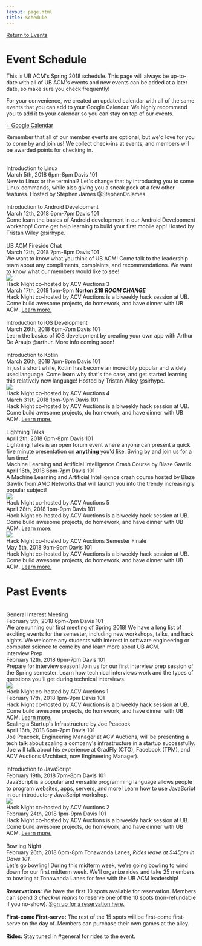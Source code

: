 ```yaml
---
layout: page.html
title: Schedule
---
```


[Return to Events](/events)

# Event Schedule
This is UB ACM's Spring 2018 schedule. This page will always be up-to-date with all of UB ACM's events and new events can be added at a later date, so make sure you check frequently!

For your convenience, we created an updated calendar with all of the same events that you can add to your Google Calendar. We highly recommend you to add it to your calendar so you can stay on top of our events.

<a class="button button_primary" href="https://calendar.google.com/calendar/b/4?cid=dWJhY20ub3JnQGdtYWlsLmNvbQ" target="_blank">+ Google Calendar</a>

Remember that all of our member events are optional, but we'd love for you to come by and join us! We collect check-ins at events, and members will be awarded points for checking in.

<div class="page__schedule">
  <div class="event">
    <div class="icon">
      <i class="fas fa-users fa-3x"></i><br />
    </div>
    <div class="copy">
      <div class="name">
        Introduction to Linux
      </div>
      <div class="date">
        March 5th, 2018 6pm-8pm Davis 101
      </div>
      <div class="description">
        New to Linux or the terminal? Let's change that by introducing you to some Linux commands, while also giving you a sneak peek at a few other features. Hosted by Stephen James @StephenOrJames.
      </div>
    </div>
  </div>
  <div class="event">
    <div class="icon">
      <i class="fas fa-users fa-3x"></i><br />
    </div>
    <div class="copy">
      <div class="name">
        Introduction to Android Development
      </div>
      <div class="date">
        March 12th, 2018 6pm-7pm Davis 101
      </div>
      <div class="description">
        Come learn the basics of Android development in our Android Development workshop! Come get help learning to build your first mobile app! Hosted by Tristan Wiley @sirhype.
      </div>
    </div>
  </div>
  <div class="event">
    <div class="icon">
      <i class="fas fa-users fa-3x"></i><br />
    </div>
    <div class="copy">
      <div class="name">
        UB ACM Fireside Chat
      </div>
      <div class="date">
        March 12th, 2018 7pm-8pm Davis 101
      </div>
      <div class="description">
        We want to know what you think of UB ACM! Come talk to the leadership team about any compliments, complaints, and recommendations. We want to know what our members would like to see!
      </div>
    </div>
  </div>
  <div class="event">
    <div class="icon">
      <img class="hack_night_logo" src="/assets/hacknight.png" /><br />
    </div>
    <div class="copy">
      <div class="name hack_night">
        Hack Night co-hosted by ACV Auctions 3
      </div>
      <div class="date">
        March 17th, 2018 1pm-9pm <strong>Norton 218 <em>ROOM CHANGE</em></strong>
      </div>
      <div class="description">
        Hack Night co-hosted by ACV Auctions is a biweekly hack session at UB. Come build awesome projects, do homework, and have dinner with UB ACM. <a href="/hack">Learn more.</a>
      </div>
    </div>
  </div>
  <div class="event">
    <div class="icon">
      <i class="fas fa-users fa-3x"></i><br />
    </div>
    <div class="copy">
      <div class="name">
        Introduction to iOS Development
      </div>
      <div class="date">
        March 26th, 2018 6pm-7pm Davis 101
      </div>
      <div class="description">
        Learn the basics of iOS development by creating your own app with Arthur De Araujo @arthur. More info coming soon!
      </div>
    </div>
  </div>
  <div class="event">
    <div class="icon">
      <i class="fas fa-users fa-3x"></i><br />
    </div>
    <div class="copy">
      <div class="name">
        Introduction to Kotlin
      </div>
      <div class="date">
        March 26th, 2018 7pm-8pm Davis 101
      </div>
      <div class="description">
        In just a short while, Kotlin has become an incredibly popular and widely used language. Come learn why that's the case, and get started learning this relatively new language! Hosted by Tristan Wiley @sirhype.
      </div>
    </div>
  </div>
  <div class="event">
    <div class="icon">
      <img class="hack_night_logo" src="/assets/hacknight.png" /><br />
    </div>
    <div class="copy">
      <div class="name hack_night">
        Hack Night co-hosted by ACV Auctions 4
      </div>
      <div class="date">
        March 31st, 2018 1pm-9pm Davis 101
      </div>
      <div class="description">
        Hack Night co-hosted by ACV Auctions is a biweekly hack session at UB. Come build awesome projects, do homework, and have dinner with UB ACM. <a href="/hack">Learn more.</a>
      </div>
    </div>
  </div>
  <div class="event">
    <div class="icon">
      <i class="fas fa-coffee fa-3x"></i><br />
    </div>
    <div class="copy">
      <div class="name">
        Lightning Talks
      </div>
      <div class="date">
        April 2th, 2018 6pm-8pm Davis 101
      </div>
      <div class="description">
        Lightning Talks is an open forum event where anyone can present a quick five minute presentation on <strong>anything</strong> you'd like. Swing by and join us for a fun time!
      </div>
    </div>
  </div>
  <div class="event">
    <div class="icon">
      <i class="fas fa-book fa-3x"></i>
    </div>
    <div class="copy">
      <div class="name">
        Machine Learning and Artificial Intelligence Crash Course by Blaze Gawlik
      </div>
      <div class="date">
        April 16th, 2018 6pm-7pm Davis 101
      </div>
      <div class="description">
        A Machine Learning and Artificial Intelligence crash course hosted by Blaze Gawlik from AMC Networks that will launch you into the trendy increasingly popular subject!
      </div>
    </div>
  </div>
  <div class="event">
    <div class="icon">
      <img class="hack_night_logo" src="/assets/hacknight.png" /><br />
    </div>
    <div class="copy">
      <div class="name hack_night">
        Hack Night co-hosted by ACV Auctions 5
      </div>
      <div class="date">
        April 28th, 2018 1pm-9pm Davis 101
      </div>
      <div class="description">
        Hack Night co-hosted by ACV Auctions is a biweekly hack session at UB. Come build awesome projects, do homework, and have dinner with UB ACM. <a href="/hack">Learn more.</a>
      </div>
    </div>
  </div>
  <div class="event">
    <div class="icon">
      <img class="hack_night_logo" src="/assets/hacknight.png" /><br />
    </div>
    <div class="copy">
      <div class="name hack_night">
        Hack Night co-hosted by ACV Auctions Semester Finale
      </div>
      <div class="date">
        May 5th, 2018 9am-9pm Davis 101
      </div>
      <div class="description">
        Hack Night co-hosted by ACV Auctions is a biweekly hack session at UB. Come build awesome projects, do homework, and have dinner with UB ACM. <a href="/hack">Learn more.</a>
      </div>
    </div>
  </div>
</div>

# Past Events

<div class="page__schedule past_events">
  <div class="event">
    <div class="icon">
      <i class="fas fa-users fa-3x"></i><br />
    </div>
    <div class="copy">
      <div class="name">
        General Interest Meeting
      </div>
      <div class="date">
        February 5th, 2018 6pm-7pm Davis 101
      </div>
      <div class="description">
        We are running our first meeting of Spring 2018! We have a long list of exciting events for the semester, including new workshops, talks, and hack nights. We welcome any students with interest in software engineering or computer science to come by and learn more about UB ACM.
      </div>
    </div>
  </div>
  <div class="event">
    <div class="icon">
      <i class="fas fa-book fa-3x"></i>
    </div>
    <div class="copy">
      <div class="name">
        Interview Prep
      </div>
      <div class="date">
        February 12th, 2018 6pm-7pm Davis 101
      </div>
      <div class="description">
        Prepare for interview season! Join us for our first interview prep session of the Spring semester. Learn how technical interviews work and the types of questions you'll get during technical interviews.
      </div>
    </div>
  </div>
  <div class="event">
    <div class="icon">
      <img class="hack_night_logo" src="/assets/hacknight.png" /><br />
    </div>
    <div class="copy">
      <div class="name hack_night">
        Hack Night co-hosted by ACV Auctions 1 
      </div>
      <div class="date">
        February 17th, 2018 1pm-9pm Davis 101
      </div>
      <div class="description">
        Hack Night co-hosted by ACV Auctions is a biweekly hack session at UB. Come build awesome projects, do homework, and have dinner with UB ACM. <a href="/hack">Learn more.</a>
      </div>
    </div>
  </div>
  <div class="event">
    <div class="icon">
      <i class="fas fa-book fa-3x"></i>
    </div>
    <div class="copy">
      <div class="name">
        Scaling a Startup's Infrastructure by Joe Peacock
      </div>
      <div class="date">
        April 16th, 2018 6pm-7pm Davis 101
      </div>
      <div class="description">
        Joe Peacock, Engineering Manager at ACV Auctions, will be presenting a tech talk about scaling a company's infrastructure in a startup successfully. Joe will talk about his experience at GradFly (CTO), Facebook (TPM), and ACV Auctions (Architect, now Engineering Manager).
      </div>
    </div>
  </div>
  <div class="event">
    <div class="icon">
      <i class="fas fa-users fa-3x"></i><br />
    </div>
    <div class="copy">
      <div class="name">
        Introduction to JavaScript
      </div>
      <div class="date">
        February 19th, 2018 7pm-8pm Davis 101
      </div>
      <div class="description">
        JavaScript is a popular and versatile programming language allows people to program websites, apps, servers, and more! Learn how to use JavaScript in our introductory JavaScript workshop.
      </div>
    </div>
  </div>
  <div class="event">
    <div class="icon">
      <img class="hack_night_logo" src="/assets/hacknight.png" /><br />
    </div>
    <div class="copy">
      <div class="name hack_night">
        Hack Night co-hosted by ACV Auctions 2
      </div>
      <div class="date">
        February 24th, 2018 1pm-9pm Davis 101
      </div>
      <div class="description">
        Hack Night co-hosted by ACV Auctions is a biweekly hack session at UB. Come build awesome projects, do homework, and have dinner with UB ACM. <a href="/hack">Learn more.</a>
      </div>
    </div>
  </div>
  <div class="event">
    <div class="icon">
      <i class="fas fa-coffee fa-3x"></i><br />
    </div>
    <div class="copy">
      <div class="name">
        Bowling Night
      </div>
      <div class="date">
        February 26th, 2018 6pm-8pm Tonawanda Lanes, <em>Rides leave at 5:45pm in Davis 101.</em>
      </div>
      <div class="description">
        Let's go bowling! During this midterm week, we're going bowling to wind down for our first midterm week. We'll organize rides and take 25 members to bowling at Tonawanda Lanes for free with the UB ACM leadership!<br />
        <br />
        <strong>Reservations</strong>: We have the first 10 spots available for reservation. Members can spend 3 <em>check-in marks</em> to reserve one of the 10 spots (non-refundable if you no-show). <a href="https://goo.gl/forms/JZ1EAUYAmnfVGqVu2">Sign up for a reservation here.</a><br />
        <br />
        <strong>First-come First-serve:</strong> The rest of the 15 spots will be first-come first-serve on the day of. Members can purchase their own games at the alley.<br />
        <br />
        <strong>Rides:</strong> Stay tuned in #general for rides to the event.
      </div>
    </div>
  </div>
</div>
